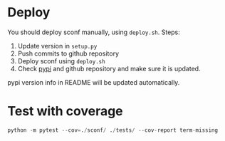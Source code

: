 # Deploy

You should deploy sconf manually, using `deploy.sh`. Steps:

1. Update version in `setup.py`
2. Push commits to github repository
3. Deploy sconf using `deploy.sh`
4. Check [pypi](https://pypi.org/project/sconf/) and github repository and make sure it is updated.

pypi version info in README will be updated automatically.


# Test with coverage

```py
python -m pytest --cov=./sconf/ ./tests/ --cov-report term-missing
```
